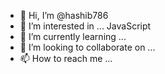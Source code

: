 - 👋 Hi, I’m @hashib786
- 👀 I’m interested in ... JavaScript
- 🌱 I’m currently learning ...
- 💞️ I’m looking to collaborate on ...
- 📫 How to reach me ...

<!---
hashib786/hashib786 is a ✨ special ✨ repository because its `README.md` (this file) appears on your GitHub profile.
You can click the Preview link to take a look at your changes.
--->
